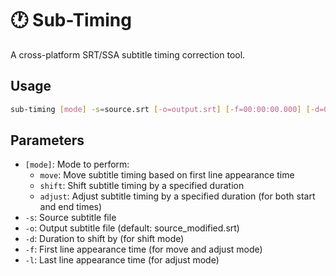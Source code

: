 # 🕐 Sub-Timing
A cross-platform SRT/SSA subtitle timing correction tool.

## Usage

```bash
sub-timing [mode] -s=source.srt [-o=output.srt] [-f=00:00:00.000] [-d=00:00:00.000] [-l=00:00:00.000]
```

## Parameters

- `[mode]`: Mode to perform:
  - `move`: Move subtitle timing based on first line appearance time
  - `shift`: Shift subtitle timing by a specified duration
  - `adjust`: Adjust subtitle timing by a specified duration (for both start and end times)
- `-s`: Source subtitle file
- `-o`: Output subtitle file (default: source_modified.srt)
- `-d`: Duration to shift by (for shift mode)
- `-f`: First line appearance time (for move and adjust mode)
- `-l`: Last line appearance time (for adjust mode)

